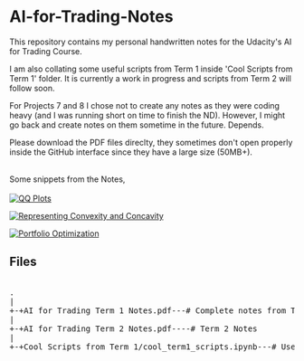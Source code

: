 # AI-for-Trading-Notes

This repository contains my personal handwritten notes for the Udacity's AI for Trading Course.

I am also collating some useful scripts from Term 1 inside 'Cool Scripts from Term 1' folder. It is currently a work in progress and scripts from Term 2 will follow soon.  

For Projects 7 and 8 I chose not to create any notes as they were coding heavy (and I was running short on time to finish the ND). However, I might go back and create notes on them sometime in the future. Depends.  

Please download the PDF files direclty, they sometimes don't open properly inside the GitHub interface since they have a large size (50MB+).  

<br/>Some snippets from the Notes,  
<br/>
[![QQ Plots ](https://github.com/pranjalchaubey/AI-for-Trading-Notes/blob/master/img/QQ_plots.png "QQ Plots ")](https://github.com/pranjalchaubey/AI-for-Trading-Notes/blob/master/img/QQ_plots.png "QQ Plots ")  

[![Representing Convexity and Concavity](https://github.com/pranjalchaubey/AI-for-Trading-Notes/blob/master/img/Convex_concave.png "Representing Convexity and Concavity")](https://github.com/pranjalchaubey/AI-for-Trading-Notes/blob/master/img/Convex_concave.png "Representing Convexity and Concavity")  

[![Portfolio Optimization](https://github.com/pranjalchaubey/AI-for-Trading-Notes/blob/master/img/portfolio_optimization.png "Portfolio Optimization")](https://github.com/pranjalchaubey/AI-for-Trading-Notes/blob/master/img/portfolio_optimization.png "Portfolio Optimization")

## Files

<pre>

.
|
+-+AI for Trading Term 1 Notes.pdf---# Complete notes from Term 1
|
+-+AI for Trading Term 2 Notes.pdf----# Term 2 Notes 
|
+-+Cool Scripts from Term 1/cool_term1_scripts.ipynb---# Useful Scripts

</pre>
